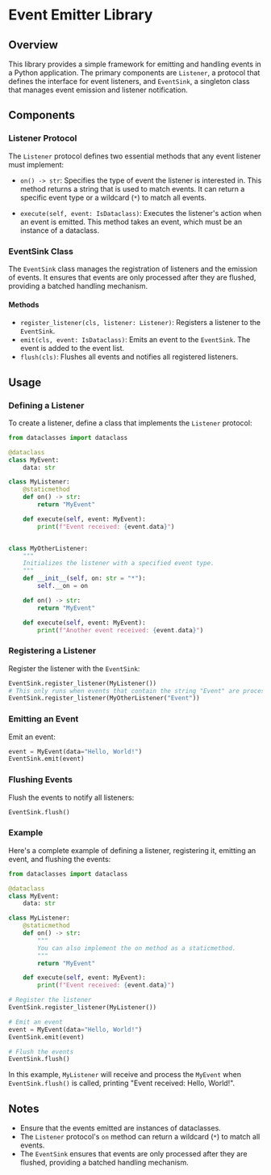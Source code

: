 # Event Emitter Library

## Overview

This library provides a simple framework for emitting and handling events in a
Python application. The primary components are `Listener`, a protocol that
defines the interface for event listeners, and `EventSink`, a singleton class
that manages event emission and listener notification.

## Components

### Listener Protocol

The `Listener` protocol defines two essential methods that any event listener
must implement:

- `on() -> str`: Specifies the type of event the listener is interested in. This
  method returns a string that is used to match events. It can return a specific
  event type or a wildcard (`*`) to match all events.

- `execute(self, event: IsDataclass)`: Executes the listener's action when an
  event is emitted. This method takes an event, which must be an instance of a
  dataclass.

### EventSink Class

The `EventSink` class manages the registration of listeners and the emission of
events. It ensures that events are only processed after they are flushed,
providing a batched handling mechanism.

#### Methods

- `register_listener(cls, listener: Listener)`: Registers a listener to the
  `EventSink`.
- `emit(cls, event: IsDataclass)`: Emits an event to the `EventSink`. The event
  is added to the event list.
- `flush(cls)`: Flushes all events and notifies all registered listeners.

## Usage

### Defining a Listener

To create a listener, define a class that implements the `Listener` protocol:

```python
from dataclasses import dataclass

@dataclass
class MyEvent:
    data: str

class MyListener:
    @staticmethod
    def on() -> str:
        return "MyEvent"

    def execute(self, event: MyEvent):
        print(f"Event received: {event.data}")


class MyOtherListener:
    """
    Initializes the listener with a specified event type.
    """
    def __init__(self, on: str = "*"):
        self.__on = on

    def on() -> str:
        return "MyEvent"

    def execute(self, event: MyEvent):
        print(f"Another event received: {event.data}")
```

### Registering a Listener

Register the listener with the `EventSink`:

```python
EventSink.register_listener(MyListener())
# This only runs when events that contain the string "Event" are processed
EventSink.register_listener(MyOtherListener("Event"))
```

### Emitting an Event

Emit an event:

```python
event = MyEvent(data="Hello, World!")
EventSink.emit(event)
```

### Flushing Events

Flush the events to notify all listeners:

```python
EventSink.flush()
```

### Example

Here's a complete example of defining a listener, registering it, emitting an
event, and flushing the events:

```python
from dataclasses import dataclass

@dataclass
class MyEvent:
    data: str

class MyListener:
    @staticmethod
    def on() -> str:
        """
        You can also implement the on method as a staticmethod.
        """
        return "MyEvent"

    def execute(self, event: MyEvent):
        print(f"Event received: {event.data}")

# Register the listener
EventSink.register_listener(MyListener())

# Emit an event
event = MyEvent(data="Hello, World!")
EventSink.emit(event)

# Flush the events
EventSink.flush()
```

In this example, `MyListener` will receive and process the `MyEvent` when
`EventSink.flush()` is called, printing "Event received: Hello, World!".

## Notes

- Ensure that the events emitted are instances of dataclasses.
- The `Listener` protocol's `on` method can return a wildcard (`*`) to match all
  events.
- The `EventSink` ensures that events are only processed after they are flushed,
  providing a batched handling mechanism.
